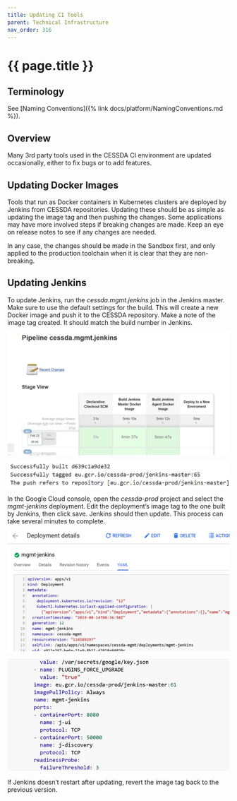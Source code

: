 ```yaml
---
title: Updating CI Tools
parent: Technical Infrastructure
nav_order: 316
---
```


# {{ page.title }}

## Terminology

See [Naming Conventions]({% link docs/platform/NamingConventions.md %}).

## Overview

Many 3rd party tools used in the CESSDA CI environment are updated occasionally, either to fix bugs or to add features.

## Updating Docker Images

Tools that run as Docker containers in Kubernetes clusters are deployed by Jenkins from CESSDA repositories.
Updating these should be as simple as updating the image tag and then pushing the changes.
Some applications may have more involved steps if breaking changes are made. Keep an eye on release notes to see if any changes are needed.

In any case, the changes should be made in the Sandbox first, and only applied to the production toolchain when it is clear that they are non-breaking.

## Updating Jenkins

To update Jenkins, run the *cessda.mgmt.jenkins* job in the Jenkins master.
Make sure to use the default settings for the build.
This will create a new Docker image and push it to the CESSDA repository.
Make a note of the image tag created. It should match the build number in Jenkins.

![Management Pipeline](../../assets/managementPipeline.png)

![Successful Build](../../assets/successfulBuild.png)

In the Google Cloud console, open the *cessda-prod* project and select the *mgmt-jenkins* deployment.
Edit the deployment’s image tag to the one built by Jenkins, then click save.
Jenkins should then update. This process can take several minutes to complete.

![Deployment Details](../../assets/deploymentDetails.png)

![Deployment File Detail](../../assets/deploymentFileDetail.png)

If Jenkins doesn’t restart after updating, revert the image tag back to the previous version.
